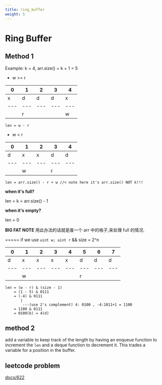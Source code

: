 ```yaml
---
title: ring_buffer
weight: 5
---
```

# Ring Buffer

## Method 1
Example:  k = 4, arr.size() = k + 1 = 5

- w >= r
  
| 0 | 1 | 2 | 3 | 4 |
|---|---|---|---|---|
| x | d | d | d | x |
|---|---|---|---|---|
|   | r |   |   | w |

`len = w - r`

- w < r

| 0 | 1 | 2 | 3 | 4 |
|---|---|---|---|---|
| d | x | x | d | d |
|---|---|---|---|---|
|   | w |   | r |   |

`len = arr.size() - r + w //< note here it's arr.size() NOT k!!!`

**when it's full?**

len = k = arr.size() - 1

**when it's empty?**

len = 0

**BIG FAT NOTE**
用此办法的话就是废一个 arr 中的格子,来处理 full 的情况.

=====
if we use `uint w; uint r` && size = 2^n 

| 0 | 1 | 2 | 3 | 4 | 5 | 6 | 7 |
|---|---|---|---|---|---|---|---|
| d | x | x | x | x | d | d | d |
|---|---|---|---|---|---|---|---|
|   | w |   |   |   | r |   |   |

```
len = (w - r) & (size - 1) 
    = (1 - 5) & 0111 
    = (-4) & 0111
       |
        ---(use 2's complement) 4: 0100 , -4:1011+1 = 1100
    = 1100 & 0111
    = 0100(b) = 4(d)
```

## method 2
add a variable to keep track of the length by having an enqueue function to 
increment the `len` and a deque function to decrement it. This trades a variable
for a position in the buffer.

## leetcode problem 

[docs/622](docs/622)

